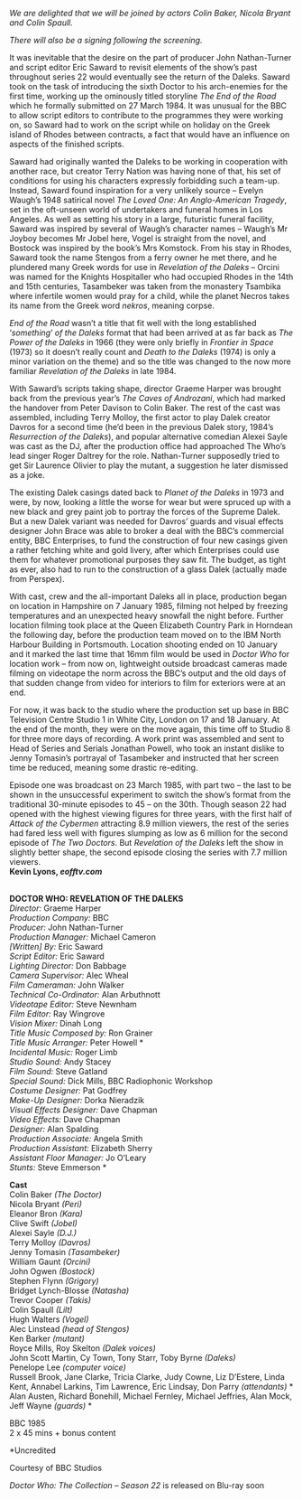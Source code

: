 

_We are delighted that we will be joined by actors Colin Baker, Nicola Bryant and Colin Spaull._

_There will also be a signing following the screening._

It was inevitable that the desire on the part of producer John Nathan-Turner and script editor Eric Saward to revisit elements of the show’s past throughout series 22 would eventually see the return of the Daleks. Saward took on the task of introducing the sixth Doctor to his arch-enemies for the first time, working up the ominously titled storyline _The End of the Road_ which he formally submitted on 27 March 1984. It was unusual for the BBC to allow script editors to contribute to the programmes they were working on, so Saward had to work on the script while on holiday on the Greek island of Rhodes between contracts, a fact that would have an influence on aspects of the finished scripts.

Saward had originally wanted the Daleks to be working in cooperation with another race, but creator Terry Nation was having none of that, his set of conditions for using his characters expressly forbidding such a team-up. Instead, Saward found inspiration for a very unlikely source – Evelyn Waugh’s 1948 satirical novel _The Loved One: An Anglo-American Tragedy_, set in the oft-unseen world of undertakers and funeral homes in Los Angeles. As well as setting his story in a large, futuristic funeral facility, Saward was inspired by several of Waugh’s character names – Waugh’s Mr Joyboy becomes Mr Jobel here, Vogel is straight from the novel, and Bostock was inspired by the book’s Mrs Komstock. From his stay in Rhodes, Saward took the name Stengos from a ferry owner he met there, and he plundered many Greek words for use in _Revelation of the Daleks_ – Orcini was named for the Knights Hospitaller who had occupied Rhodes in the 14th and 15th centuries, Tasambeker was taken from the monastery Tsambika where infertile women would pray for a child, while the planet Necros takes its name from the Greek word _nekros_, meaning corpse.

_End of the Road_ wasn’t a title that fit well with the long established ‘_something_’ _of the Daleks_ format that had been arrived at as far back as _The Power of the Daleks_ in 1966 (they were only briefly in _Frontier in Space_ (1973) so it doesn’t really count and _Death to the Daleks_ (1974) is only a minor variation on the theme) and so the title was changed to the now more familiar _Revelation of the Daleks_ in late 1984.

With Saward’s scripts taking shape, director Graeme Harper was brought back from the previous year’s _The Caves of Androzani_, which had marked the handover from Peter Davison to Colin Baker. The rest of the cast was assembled, including Terry Molloy, the first actor to play Dalek creator Davros for a second time (he’d been in the previous Dalek story, 1984’s _Resurrection of the Daleks_), and popular alternative comedian Alexei Sayle was cast as the DJ, after the production office had approached The Who’s lead singer Roger Daltrey for the role. Nathan-Turner supposedly tried to get Sir Laurence Olivier to play the mutant, a suggestion he later dismissed as a joke.

The existing Dalek casings dated back to _Planet of the Daleks_ in 1973 and were, by now, looking a little the worse for wear but were spruced up with a new black and grey paint job to portray the forces of the Supreme Dalek. But a new Dalek variant was needed for Davros’ guards and visual effects designer John Brace was able to broker a deal with the BBC’s commercial entity, BBC Enterprises, to fund the construction of four new casings given a rather fetching white and gold livery, after which Enterprises could use them for whatever promotional purposes they saw fit. The budget, as tight as ever, also had to run to the construction of a glass Dalek (actually made from Perspex).

With cast, crew and the all-important Daleks all in place, production began on location in Hampshire on 7 January 1985, filming not helped by freezing temperatures and an unexpected heavy snowfall the night before. Further location filming took place at the Queen Elizabeth Country Park in Horndean the following day, before the production team moved on to the IBM North Harbour Building in Portsmouth. Location shooting ended on 10 January and it marked the last time that 16mm film would be used in _Doctor Who_ for location work – from now on, lightweight outside broadcast cameras made filming on videotape the norm across the BBC’s output and the old days of that sudden change from video for interiors to film for exteriors were at an end.

For now, it was back to the studio where the production set up base in BBC Television Centre Studio 1 in White City, London on 17 and 18 January. At the end of the month, they were on the move again, this time off to Studio 8 for three more days of recording. A work print was assembled and sent to Head of Series and Serials Jonathan Powell, who took an instant dislike to Jenny Tomasin’s portrayal of Tasambeker and instructed that her screen time be reduced, meaning some drastic re-editing.

Episode one was broadcast on 23 March 1985, with part two – the last to be shown in the unsuccessful experiment to switch the show’s format from the traditional 30-minute episodes to 45 – on the 30th. Though season 22 had opened with the highest viewing figures for three years, with the first half of _Attack of the Cybermen_ attracting 8.9 million viewers, the rest of the series had fared less well with figures slumping as low as 6 million for the second episode of _The Two Doctors_. But _Revelation of the Daleks_ left the show in slightly better shape, the second episode closing the series with 7.7 million viewers.  
**Kevin Lyons, _eofftv.com_**
<br><br>

**DOCTOR WHO: REVELATION OF THE DALEKS**<br>
_Director:_ Graeme Harper<br>
_Production Company:_ BBC<br>
_Producer:_ John Nathan-Turner<br>
_Production Manager:_ Michael Cameron<br>
_[Written] By:_ Eric Saward<br>
_Script Editor:_ Eric Saward<br>
_Lighting Director:_ Don Babbage<br>
_Camera Supervisor:_ Alec Wheal<br>
_Film Cameraman:_ John Walker<br>
_Technical Co-Ordinator:_ Alan Arbuthnott<br>
_Videotape Editor:_ Steve Newnham<br>
_Film Editor:_ Ray Wingrove<br>
_Vision Mixer:_ Dinah Long<br>
_Title Music Composed by:_ Ron Grainer<br>
_Title Music Arranger:_ Peter Howell *<br>
_Incidental Music:_ Roger Limb<br>
_Studio Sound:_ Andy Stacey<br>
_Film Sound:_ Steve Gatland<br>
_Special Sound:_ Dick Mills,  BBC Radiophonic Workshop<br>
_Costume Designer:_ Pat Godfrey<br>
_Make-Up Designer:_ Dorka Nieradzik<br>
_Visual Effects Designer:_ Dave Chapman<br>
_Video Effects:_ Dave Chapman<br>
_Designer:_ Alan Spalding<br>
_Production Associate:_ Angela Smith<br>
_Production Assistant:_ Elizabeth Sherry<br>
_Assistant Floor Manager:_ Jo O’Leary<br>
_Stunts:_ Steve Emmerson *<br>

**Cast**<br>
Colin Baker _(The Doctor)_<br>
Nicola Bryant _(Peri)_<br>
Eleanor Bron _(Kara)_<br>
Clive Swift _(Jobel)_<br>
Alexei Sayle _(D.J.)_<br>
Terry Molloy _(Davros)_<br>
Jenny Tomasin _(Tasambeker)_<br>
William Gaunt _(Orcini)_<br>
John Ogwen _(Bostock)_<br>
Stephen Flynn _(Grigory)_<br>
Bridget Lynch-Blosse _(Natasha)_<br>
Trevor Cooper _(Takis)_<br>
Colin Spaull _(Lilt)_<br>
Hugh Walters _(Vogel)_<br>
Alec Linstead _(head of Stengos)_<br>
Ken Barker _(mutant)_<br>
Royce Mills, Roy Skelton _(Dalek voices)_<br>
John Scott Martin, Cy Town, Tony Starr,  Toby Byrne _(Daleks)_<br>
Penelope Lee _(computer voice)_<br>
Russell Brook, Jane Clarke, Tricia Clarke, Judy Cowne, Liz D’Estere, Linda Kent, Annabel Larkins, Tim Lawrence, Eric Lindsay, Don Parry _(attendants)_ *<br>
Alan Austen, Richard Bonehill, Michael Fernley, Michael Jeffries, Alan Mock, Jeff Wayne _(guards)_ *<br>

BBC 1985<br>
2 x 45 mins + bonus content

*Uncredited

Courtesy of BBC Studios

_Doctor Who: The Collection – Season 22_ is  released on Blu-ray soon
<br><br>
<!--stackedit_data:
eyJoaXN0b3J5IjpbMjExNzY0MzUyNV19
-->